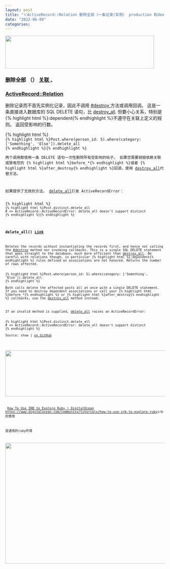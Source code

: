 ```yaml
---
layout: post
title: "＜ActiveRecord::Relation 删除全部（一条记录/实例） production 和development 日志的区分"
date: "2022-06-09"
categories: 
---
```

<p><img alt="" height="103" src="https://img-blog.csdnimg.cn/a971e8ec225a45c3af6c467f14d74995.png" width="470"></p> 
<h3 id="method-i-delete_all">
<strong>删除全部 </strong>（） <a class="permalink" href="#method-i-delete_all">关联 </a>、</h3> 
<h3><a href="https://api.rubyonrails.org/classes/ActiveRecord/Relation.html" title="ActiveRecord::Relation">ActiveRecord::Relation</a></h3> 
<div> 
<p>删除记录而不首先实例化记录，因此不调用 <a href="https://api.rubyonrails.org/classes/ActiveRecord/Persistence.html#method-i-destroy" title="#destroy ">#destroy </a>方法或调用回调。 这是一条直接进入数据库的 SQL DELETE 语句，比 <a href="https://api.rubyonrails.org/classes/ActiveRecord/Relation.html#method-i-destroy_all" title="destroy_all">destroy_all</a>. 但要小心关系，特别是 {% highlight html %}:dependent{% endhighlight %}不遵守在关联上定义的规则。 返回受影响的行数。</p> 
{% highlight html %}<code class="language-css">
{% highlight html %}Post.where(person_id: 5).where(category: ['Something', 'Else']).delete_all
{% endhighlight %}{% endhighlight %} 
<p>两个调用都使用一条 DELETE 语句一次性删除所有受影响的帖子。 如果您需要销毁依赖关联或致电您的 {% highlight html %}before_*{% endhighlight %}或者 {% highlight html %}after_destroy{% endhighlight %}回调，使用 <a href="https://api.rubyonrails.org/classes/ActiveRecord/Relation.html#method-i-destroy_all" title="destroy_all">destroy_all</a>代替方法。</p> 
<p>如果提供了无效的方法， <a href="https://api.rubyonrails.org/classes/ActiveRecord/Relation.html#method-i-delete_all" title="delete_all">delete_all</a>引发 ActiveRecordError：</p> 
{% highlight html %}<code class="language-ruby">
{% highlight html %}Post.distinct.delete_all
# =&gt; ActiveRecord::ActiveRecordError: delete_all doesn't support distinct
{% endhighlight %}{% endhighlight %} 
</div> 
<h3>
<strong>delete_all</strong>() <a href="https://api.rubyonrails.org/classes/ActiveRecord/Relation.html#method-i-delete_all" title="Link">Link</a>
</h3> 
<p>Deletes the records without instantiating the records first, and hence not calling the <a href="https://api.rubyonrails.org/classes/ActiveRecord/Persistence.html#method-i-destroy" title="#destroy">#destroy</a> method nor invoking callbacks. This is a single SQL DELETE statement that goes straight to the database, much more efficient than <a href="https://api.rubyonrails.org/classes/ActiveRecord/Relation.html#method-i-destroy_all" title="destroy_all">destroy_all</a>. Be careful with relations though, in particular {% highlight html %}:dependent{% endhighlight %} rules defined on associations are not honored. Returns the number of rows affected.</p> 
{% highlight html %}Post.where(person_id: 5).where(category: ['Something', 'Else']).delete_all
{% endhighlight %} 
<p>Both calls delete the affected posts all at once with a single DELETE statement. If you need to destroy dependent associations or call your {% highlight html %}before_*{% endhighlight %} or {% highlight html %}after_destroy{% endhighlight %} callbacks, use the <a href="https://api.rubyonrails.org/classes/ActiveRecord/Relation.html#method-i-destroy_all" title="destroy_all">destroy_all</a> method instead.</p> 
<p>If an invalid method is supplied, <a href="https://api.rubyonrails.org/classes/ActiveRecord/Relation.html#method-i-delete_all" title="delete_all">delete_all</a> raises an ActiveRecordError:</p> 
{% highlight html %}Post.distinct.delete_all
# =&gt; ActiveRecord::ActiveRecordError: delete_all doesn't support distinct
{% endhighlight %} 
<p>Source: <a id="l_method-i-delete_all_source">show</a> | <a href="https://github.com/rails/rails/blob/3872bc0e54d32e8bf3a6299b0bfe173d94b072fc/activerecord/lib/active_record/relation.rb#L601" title="on GitHub">on GitHub</a></p> 
<p> <img alt="" height="145" src="https://img-blog.csdnimg.cn/768b149720ee46b6869cdff744b0ffbe.png" width="908"></p> 
<p> <a class="has-card" href="https://www.digitalocean.com/community/tutorials/how-to-use-irb-to-explore-ruby" title="How To Use IRB to Explore Ruby  | DigitalOcean"><span class="link-card-box"><span class="link-title">How To Use IRB to Explore Ruby | DigitalOcean</span><span class="link-link"><img alt="" class="link-link-icon" src="https://csdnimg.cn/release/blog_editor_html/release2.1.3/ckeditor/plugins/CsdnLink/icons/icon-default.png?t=M4AD">https://www.digitalocean.com/community/tutorials/how-to-use-irb-to-explore-ruby</span></span></a>irb 的使用</p> 
<p>是通用的ruby环境</p> 
<p><img alt="" height="381" src="https://img-blog.csdnimg.cn/e3e1f86f19994e948726b9af651ee14f.png" width="1200"></p>
